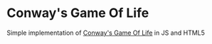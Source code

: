 # Conway's Game Of Life
Simple implementation of [Conway's Game Of Life](https://en.wikipedia.org/wiki/Conway%27s_Game_of_Life) in JS and HTML5
